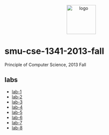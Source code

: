 <div align="center">
    <img src="https://cdn1.iconfinder.com/data/icons/file-extension-vol-1/48/Java_program_programming_file_extension-512.png" alt="logo" height="96">
</div>

# smu-cse-1341-2013-fall

Principle of Computer Science, 2013 Fall

## labs

- [lab-1](lab-1)
- [lab-2](lab-2)
- [lab-3](lab-3)
- [lab-4](lab-4)
- [lab-5](lab-5)
- [lab-6](lab-6)
- [lab-7](lab-7)
- [lab-8](lab-8)
